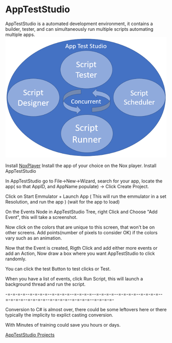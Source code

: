 # AppTestStudio

AppTestStudio is a automated development environment, it contains a builder, tester, and can simultaneously run multiple scripts automating multiple apps.  
![Image](zATSCircles.png)

Install [NoxPlayer](https://www.bignox.com/)
Install the app of your choice on the Nox player.
Install AppTestStudio

In AppTestStudio go to File->New->Wizard, search for your app, locate the app( so that AppID, and AppName populate) -> Click Create Project.

Click on Start Emmulator + Launch App ( This will run the emmulator in a set Resolution, and run the app )
(wait for the app to load)

On the Events Node in AppTestStudio Tree, right Click and Choose "Add Event", this will take a screenshot.

Now click on the colors that are unique to this screen, that won't be on other screens.  Add points(number of pixels to consider OK) if the colors vary such as an animation.

Now that the Event is created, Rigth Click and add either more events or add an Action, Now draw a box where you want AppTestStudio to click randomly.

You can click the test Button to test clicks or Test.

When you have a list of events, click Run Script, this will launch a background thread and run the script.  

-=-=-=-=--=-=-=-=--=-=-=-=--=-=-=-=--=-=-=-=--=-=-=-=--=-=-=-=--=-=-=-=--=-=-=-=--=-=-=-=--=-=-=-=--=-=-=-=-


Conversion to C# is almost over, there could be some leftovers here or there typically the implicity to explict casting conversion.

With Minutes of training could save you hours or days.

[AppTestStudio Projects](https://github.com/DanielHarrod/AppTestStudio-Projects/)
